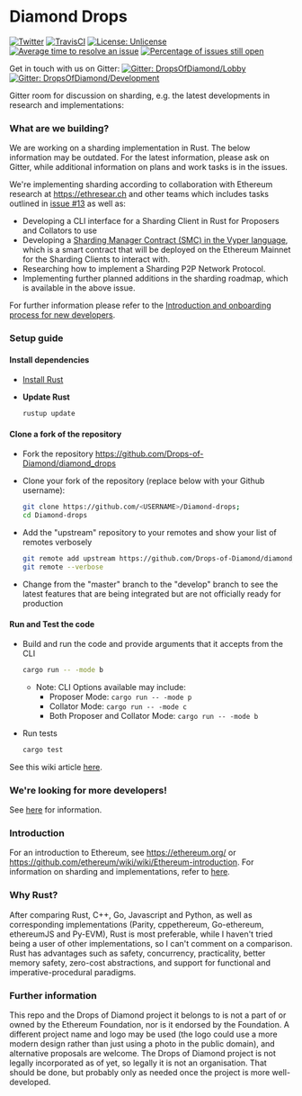 # Diamond Drops
[![Twitter](https://img.shields.io/twitter/follow/DropsofDiamond.svg?style=social)](https://twitter.com/DropsOfDiamond)
[![TravisCI](https://img.shields.io/travis/Drops-of-Diamond/diamond_drops/master.svg)](https://travis-ci.org/Drops-of-Diamond/diamond_drops)
[![License: Unlicense](https://img.shields.io/badge/License-Unlicense-lightgrey.svg)](https://github.com/Drops-of-Diamond/diamond_drops/blob/master/LICENSE)
[![Average time to resolve an issue](http://isitmaintained.com/badge/resolution/Drops-of-Diamond/diamond_drops.svg)](http://isitmaintained.com/project/Drops-of-Diamond/diamond_drops "Average time to resolve an issue")
[![Percentage of issues still open](http://isitmaintained.com/badge/open/Drops-of-Diamond/diamond_drops.svg)](http://isitmaintained.com/project/Drops-of-Diamond/diamond_drops "Percentage of issues still open")
<!--Commenting out because it is unknown, codecov has not been set up. Refer to issue #11 and https://github.com/codecov/example-rust. [![codecov](https://codecov.io/gh/Drops-of-Diamond/diamond_drops/branch/master/graph/badge.svg)](https://codecov.io/gh/Drops-of-Diamond/diamond_drops)-->

Get in touch with us on Gitter: 
[![Gitter: DropsOfDiamond/Lobby](https://img.shields.io/badge/gitter-Drops%20of%20Diamond/Lobby-4AB495.svg)](https://gitter.im/Drops-of-Diamond/Lobby)
[![Gitter: DropsOfDiamond/Development](https://img.shields.io/badge/gitter-Drops%20of%20Diamond/Development-4AB495.svg)](https://gitter.im/Drops-of-Diamond/Development)

Gitter room for discussion on sharding, e.g. the latest developments in research and implementations:


### What are we building?

We are working on a sharding implementation in Rust. The below information may be outdated. For the latest information, please ask on Gitter, while additional information on plans and work tasks is in the issues.

We're implementing sharding according to collaboration with Ethereum research at https://ethresear.ch and other teams which includes tasks outlined in [issue #13](https://github.com/Drops-of-Diamond/diamond_drops/issues/13) as well as:

* Developing a CLI interface for a Sharding Client in Rust for Proposers and Collators to use
* Developing a [Sharding Manager Contract (SMC) in the Vyper language](https://github.com/Drops-of-Diamond/sharding/blob/develop/smc/Sharding_Manager_Contract.v.py), which is a smart contract that will be deployed on the Ethereum Mainnet for the Sharding Clients to interact with. 
* Researching how to implement a Sharding P2P Network Protocol.
* Implementing further planned additions in the sharding roadmap, which is available in the above issue.
  
For further information please refer to the [Introduction and onboarding process for new developers](https://github.com/Drops-of-Diamond/diamond_drops/wiki/Introduction-and-onboarding-process-for-new-developers).

### Setup guide

#### Install dependencies

  * [Install Rust](https://github.com/rust-lang/book/blob/master/2018-edition/src/ch01-01-installation.md)

  * **Update Rust**
    ```bash
    rustup update
    ```

#### Clone a fork of the repository

  * Fork the repository https://github.com/Drops-of-Diamond/diamond_drops

  * Clone your fork of the repository (replace <USERNAME> below with your Github username):
    ```bash
    git clone https://github.com/<USERNAME>/Diamond-drops;
    cd Diamond-drops
    ```

  * Add the "upstream" repository to your remotes and show your list of remotes verbosely
    ```bash
    git remote add upstream https://github.com/Drops-of-Diamond/diamond_drops;
    git remote --verbose
    ```

  * Change from the "master" branch to the "develop" branch to see the latest features that are being integrated but are not officially ready for production

#### Run and Test the code

  * Build and run the code and provide arguments that it accepts from the CLI
    ```bash
    cargo run -- -mode b
    ```

    * Note: CLI Options available may include:
      * Proposer Mode: `cargo run -- -mode p`
      * Collator Mode: `cargo run -- -mode c`
      * Both Proposer and Collator Mode: `cargo run -- -mode b`

  * Run tests
    ```bash
    cargo test
    ```

See this wiki article [here](https://github.com/Drops-of-Diamond/diamond_drops/wiki/Contributing-guidelines).

### We're looking for more developers!

See [here](https://github.com/Drops-of-Diamond/diamond_drops/wiki/Introduction-and-onboarding-process-for-new-developers) for information.

### Introduction

For an introduction to Ethereum, see https://ethereum.org/ or https://github.com/ethereum/wiki/wiki/Ethereum-introduction. For information on sharding and implementations, refer to [here](https://github.com/ethereum/wiki/wiki/Sharding-introduction-and-implementations).

### Why Rust?

After comparing Rust, C++, Go, Javascript and Python, as well as corresponding implementations (Parity, cppethereum, Go-ethereum, ethereumJS and Py-EVM), Rust is most preferable, while I haven't tried being a user of other implementations, so I can't comment on a comparison. Rust has advantages such as safety, concurrency, practicality, better memory safety, zero-cost abstractions, and support for functional and imperative-procedural paradigms.

### Further information

This repo and the Drops of Diamond project it belongs to is not a part of or owned by the Ethereum Foundation, nor is it endorsed by the Foundation. A different project name and logo may be used (the logo could use a more modern design rather than just using a photo in the public domain), and alternative proposals are welcome. The Drops of Diamond project is not legally incorporated as of yet, so legally it is not an organisation. That should be done, but probably only as needed once the project is more well-developed.
